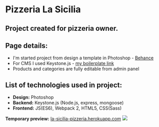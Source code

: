 # Pizzeria La Sicilia 

## Project created for pizzeria owner.

## Page details:

* I'm started project from design a template in Photoshop - <a href="https://www.behance.net/gallery/58871905/Pizzeria" target="_blank">Behance</a>
* For CMS I used Keystone.js - <a href="https://github.com/mtrybus2208/keystone-boilerplate-webpack-bootstrap4" target="_blank">my boilerplate link</a>
* Products and categories are fully editable from admin panel

## List of technologies used in project:
* <strong>Design:</strong> Photoshop
* <strong>Backend:</strong> Keystone.js (Node.js, express, mongoose)
* <strong>Frontend:</strong> JS(ES6), Webpack 2, HTML5, CSS(Sass)


<strong>Temporary preview:</strong> <a href="https://la-sicilia-pizzeria.herokuapp.com/">la-sicilia-pizzeria.herokuapp.com</a>
<img src="https://images82.fotosik.pl/963/e781a51ef3f8aba0gen.jpg">
